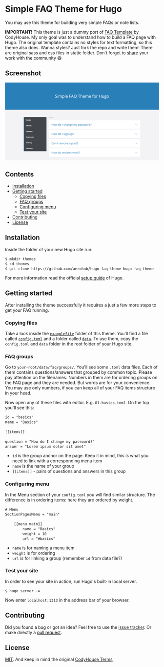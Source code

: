 # Simple FAQ Theme for Hugo

You may use this theme for building very simple FAQs or note lists.

**IMPORTANT!** This theme is just a dummy port of [FAQ Template](http://codyhouse.co/gem/css-faq-template/) by CodyHouse. My only goal was to understand how to build a FAQ page with Hugo. The original template contains no styles for text formatting, so this theme also does. Wanna styles? Just fork the repo and write them! There are original sass and css files in static folder. Don't forget to [share](//github.com/aerohub/hugo-faq-theme/pulls) your work with the community :smile:

## Screenshot

![Me screenshot](https://raw.githubusercontent.com/aerohub/hugo-faq-theme/master/images/screenshot.png)

## Contents

- [Installation](#installation)
- [Getting started](#getting-started)
    - [Copying files](#copying-files)
	- [FAQ groups](#faq-groups)
    - [Configuring menu](#configuring-menu)
    - [Test your site](#test-your-site)
- [Contributing](#contributing)
- [License](#license)


## Installation

Inside the folder of your new Hugo site run:

    $ mkdir themes
    $ cd themes
    $ git clone https://github.com/aerohub/hugo-faq-theme hugo-faq-theme

For more information read the official [setup guide](//gohugo.io/overview/installing/) of Hugo.


## Getting started

After installing the theme successfully it requires a just a few more steps to get your FAQ running.

### Copying files

Take a look inside the [`exampleSite`](//github.com/aerohub/hugo-faq-theme/tree/master/exampleSite) folder of this theme. You'll find a file called [`config.toml`](//github.com/aerohub/hugo-faq-theme/blob/master/exampleSite/config.toml) and a folder called [`data`](//github.com/aerohub/hugo-faq-theme/blob/master/exampleSite/data). To use them, copy the `config.toml` and `data` folder in the root folder of your Hugo site.

### FAQ groups

Go to `your-root/data/faq/groups/`. You'll see some `.toml` data files. Each of them contains questions/answers that grouped by common topic. Please pay attention on the filenames. Numbers in them are for ordering groups on the FAQ page and they are needed. But words are for your convenience. You may use only numbers, if you can keep all of your FAQ items structure in your head.

Now open any of these files with editor. E.g. `01-basics.toml`. On the top you'll see this:

	id = "basics"
	name = "Basics"

	[[items]]

	question = "How do I change my password?"
	answer = "Lorem ipsum dolor sit amet"

- `id` is the group anchor on the page. Keep it in mind, this is what you need to link with a corresponding menu item
- `name` is the name of your group
- `[[items]]` - pairs of questions and answers in this group

### Configuring menu

In the Menu section of your `config.toml` you will find similar structure. The difference is in ordering items: here they are ordered by weight.

	# Menu
	SectionPagesMenu = "main"

		[[menu.main]]
			name = "Basics"
			weight = 10
			url = "#basics"

- `name` is for naming a menu item
- `weight` is for ordering
- `url` is for linking a group (remember `id` from data file?)

### Test your site

In order to see your site in action, run Hugo's built-in local server. 

    $ hugo server -w

Now enter `localhost:1313` in the address bar of your browser.

## Contributing

Did you found a bug or got an idea? Feel free to use the [issue tracker](//github.com/aerohub/hugo-faq-theme/issues). Or make directly a [pull request](//github.com/aerohub/hugo-faq-theme/pulls).

## License

[MIT](//github.com/aerohub/hugo-faq-theme/blob/master/LICENSE.md). And keep in mind the original [CodyHouse Terms](//codyhouse.co/terms/)